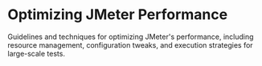 # Optimizing JMeter Performance

Guidelines and techniques for optimizing JMeter's performance, including resource management, configuration tweaks, and execution strategies for large-scale tests.
